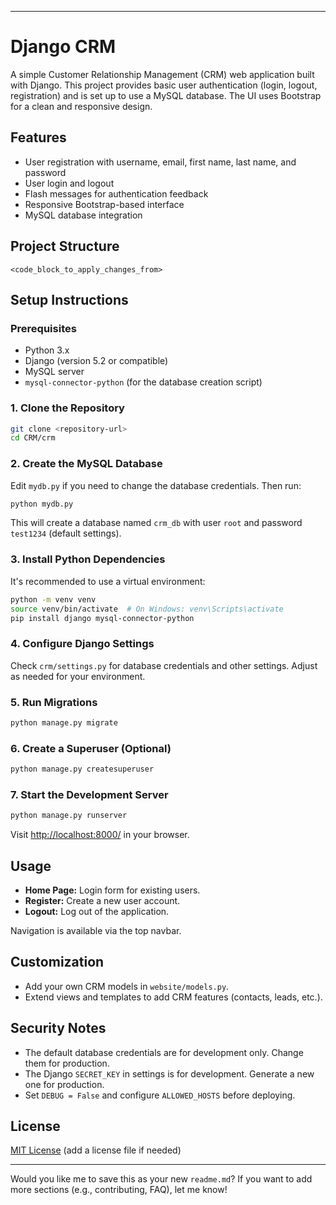 
---

# Django CRM

A simple Customer Relationship Management (CRM) web application built with Django. This project provides basic user authentication (login, logout, registration) and is set up to use a MySQL database. The UI uses Bootstrap for a clean and responsive design.

## Features

- User registration with username, email, first name, last name, and password
- User login and logout
- Flash messages for authentication feedback
- Responsive Bootstrap-based interface
- MySQL database integration

## Project Structure

```
<code_block_to_apply_changes_from>
```

## Setup Instructions

### Prerequisites

- Python 3.x
- Django (version 5.2 or compatible)
- MySQL server
- `mysql-connector-python` (for the database creation script)

### 1. Clone the Repository

```bash
git clone <repository-url>
cd CRM/crm
```

### 2. Create the MySQL Database

Edit `mydb.py` if you need to change the database credentials. Then run:

```bash
python mydb.py
```

This will create a database named `crm_db` with user `root` and password `test1234` (default settings).

### 3. Install Python Dependencies

It's recommended to use a virtual environment:

```bash
python -m venv venv
source venv/bin/activate  # On Windows: venv\Scripts\activate
pip install django mysql-connector-python
```

### 4. Configure Django Settings

Check `crm/settings.py` for database credentials and other settings. Adjust as needed for your environment.

### 5. Run Migrations

```bash
python manage.py migrate
```

### 6. Create a Superuser (Optional)

```bash
python manage.py createsuperuser
```

### 7. Start the Development Server

```bash
python manage.py runserver
```

Visit [http://localhost:8000/](http://localhost:8000/) in your browser.

## Usage

- **Home Page:** Login form for existing users.
- **Register:** Create a new user account.
- **Logout:** Log out of the application.

Navigation is available via the top navbar.

## Customization

- Add your own CRM models in `website/models.py`.
- Extend views and templates to add CRM features (contacts, leads, etc.).

## Security Notes

- The default database credentials are for development only. Change them for production.
- The Django `SECRET_KEY` in settings is for development. Generate a new one for production.
- Set `DEBUG = False` and configure `ALLOWED_HOSTS` before deploying.

## License

[MIT License](LICENSE) (add a license file if needed)

---

Would you like me to save this as your new `readme.md`? If you want to add more sections (e.g., contributing, FAQ), let me know!

